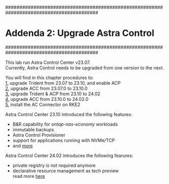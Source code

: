 #########################################################################################
# Addenda 2: Upgrade Astra Control
#########################################################################################

This lab run Astra Control Center v23.07.  
Currently, Astra Control needs to be upgraded from one version to the next.  

You will find in this chapter procedures to:  
[1.](1_Upgrade_Trident_23.07_to_23.10) upgrade Trident from 23.07 to 23.10, and enable ACP  
[2.](2_Upgrade_ACC_23.07_to_23.10) upgrade ACC from 23.07.0 to 23.10.0  
[3.](3_Upgrade_Trident_23.10_to_24.02) upgrade Trident & ACP from 23.10 to 24.02  
[4.](4_Upgrade_ACC_23.10_to_24.02) upgrade ACC from 23.10.0 to 24.02.0  
[5.](5_Install_Connector_on_RKE2) install the AC Connector on RKE2  

Astra Control Center 23.10 introduced the following features:  
- B&R capability for _ontap-nas-economy_ workloads
- immutable backups  
- Astra Control Provisioner
- support for applications running with NVMe/TCP  
- and [more](https://docs.netapp.com/us-en/astra-control-center/release-notes/whats-new.html#7-november-2023-23-10-0)   

Astra Control Center 24.02 introduces the following fearures:  
- private registry is not required anymore  
- declarative resource management as tech preview  
read more [here](https://docs.netapp.com/us-en/astra-control-center/release-notes/whats-new.html#15-march-2023-24-02-0)  